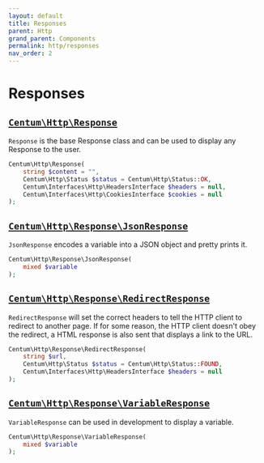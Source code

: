 ```yaml
---
layout: default
title: Responses
parent: Http
grand_parent: Components
permalink: http/responses
nav_order: 2
---
```




# Responses

## [`Centum\Http\Response`](https://github.com/SidRoberts/centum/tree/development/src/Http/Response.php)

`Response` is the base Response class and can be used to display any Response to the user.

```php
Centum\Http\Response(
    string $content = "",
    Centum\Http\Status $status = Centum\Http\Status::OK,
    Centum\Interfaces\Http\HeadersInterface $headers = null,
    Centum\Interfaces\Http\CookiesInterface $cookies = null
);
```



## [`Centum\Http\Response\JsonResponse`](https://github.com/SidRoberts/centum/tree/development/src/Http/Response/JsonResponse.php)

`JsonResponse` encodes a variable into a JSON object and pretty prints it.

```php
Centum\Http\Response\JsonResponse(
    mixed $variable
);
```



## [`Centum\Http\Response\RedirectResponse`](https://github.com/SidRoberts/centum/tree/development/src/Http/Response/RedirectResponse.php)

`RedirectResponse` will set the correct headers to tell the HTTP client to redirect to another page.
If for some reason, the HTTP client doesn't obey the redirect, a HTML response is also sent that displays a link to the URL.

```php
Centum\Http\Response\RedirectResponse(
    string $url,
    Centum\Http\Status $status = Centum\Http\Status::FOUND,
    Centum\Interfaces\Http\HeadersInterface $headers = null
);
```



## [`Centum\Http\Response\VariableResponse`](https://github.com/SidRoberts/centum/tree/development/src/Http/Response/VariableResponse.php)

`VariableResponse` can be used in development to display a variable.

```php
Centum\Http\Response\VariableResponse(
    mixed $variable
);
```
